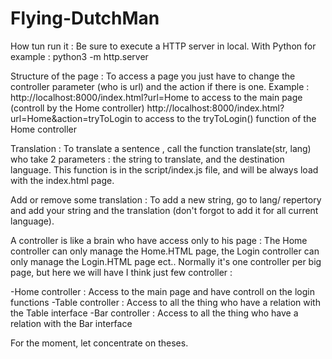 # Flying-DutchMan

How tun run it : Be sure to execute a HTTP server in local. With Python for example : python3 -m http.server

Structure of the page : To access a page you just have to change the controller parameter (who is url) and the action if there is one. 
Example : http://localhost:8000/index.html?url=Home to access to the main page (controll by the Home controller)
          http://localhost:8000/index.html?url=Home&action=tryToLogin to access to the tryToLogin() function of the Home controller
          
Translation : To translate a sentence , call the function translate(str, lang) who take 2 parameters : the string to translate, and the destination language. This function is in the script/index.js file, and will be always load with the index.html page.

Add or remove some translation : To add a new string, go to lang/ repertory and add your string and the translation (don't forgot to add it for all current language).

A controller is like a brain who have access only to his page : The Home controller can only manage the Home.HTML page, the Login controller can only manage the Login.HTML page ect.. Normally it's one controller per big page, but here we will have I think just few controller :

-Home controller : Access to the main page and have controll on the login functions
-Table controller : Access to all the thing who have a relation with the Table interface
-Bar controller : Access to all the thing who have a relation with the Bar interface

For the moment, let concentrate on theses. 
         
  
